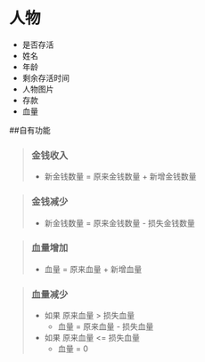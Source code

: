 
# 人物

* 是否存活
* 姓名
* 年龄
* 剩余存活时间
* 人物图片
* 存款
* 血量

##自有功能

> ### 金钱收入
> * 新金钱数量 = 原来金钱数量 + 新增金钱数量

> ### 金钱减少
> * 新金钱数量 = 原来金钱数量 - 损失金钱数量

> ### 血量增加
> * 血量 = 原来血量 + 新增血量

> ### 血量减少
> * 如果 原来血量 > 损失血量
>   * 血量 = 原来血量 - 损失血量
> * 如果 原来血量 <= 损失血量
>   * 血量 = 0



